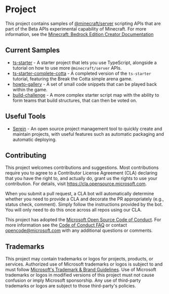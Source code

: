 # Project

This project contains samples of [@minecraft/server](https://learn.microsoft.com/minecraft/creator/scriptapi/minecraft/server/minecraft-server) scripting APIs that are part of the Beta APIs experimental capability of Minecraft. For more information, see the [Minecraft: Bedrock Edition Creator Documentation](https://learn.microsoft.com/minecraft/creator/)

## Current Samples

 * [ts-starter](ts-starter/README.md) - A starter project that lets you use TypeScript, alongside a tutorial on how to use more `@minecraft/server` APIs.
 * [ts-starter-complete-cotta](ts-starter-complete-cotta/README.md) - A completed version of the `ts-starter` tutorial, featuring the Break the Cotta simple arena game.
 * [howto-gallery](howto-gallery/README.md) - A set of small code snippets that can be played back within the game.
 * [build-challenge](build-challenge/README.md) - A more complex starter script map with the ability to form teams that build structures, that can then be voted on.
 
## Useful Tools
 
 * [Serein](https://github.com/LoveCouple/serein) - An open source project management tool to quickly create and maintain projects, with useful features such as automatic packaging and automatic deploying.

## Contributing

This project welcomes contributions and suggestions.  Most contributions require you to agree to a
Contributor License Agreement (CLA) declaring that you have the right to, and actually do, grant us
the rights to use your contribution. For details, visit https://cla.opensource.microsoft.com.

When you submit a pull request, a CLA bot will automatically determine whether you need to provide
a CLA and decorate the PR appropriately (e.g., status check, comment). Simply follow the instructions
provided by the bot. You will only need to do this once across all repos using our CLA.

This project has adopted the [Microsoft Open Source Code of Conduct](https://opensource.microsoft.com/codeofconduct/).
For more information see the [Code of Conduct FAQ](https://opensource.microsoft.com/codeofconduct/faq/) or
contact [opencode@microsoft.com](mailto:opencode@microsoft.com) with any additional questions or comments.

## Trademarks

This project may contain trademarks or logos for projects, products, or services. Authorized use of Microsoft 
trademarks or logos is subject to and must follow 
[Microsoft's Trademark & Brand Guidelines](https://www.microsoft.com/en-us/legal/intellectualproperty/trademarks/usage/general).
Use of Microsoft trademarks or logos in modified versions of this project must not cause confusion or imply Microsoft sponsorship.
Any use of third-party trademarks or logos are subject to those third-party's policies.

